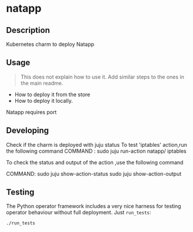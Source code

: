 <!-- Copyright 2020 Tata Elxsi

 Licensed under the Apache License, Version 2.0 (the License); you may
 not use this file except in compliance with the License. You may obtain
 a copy of the License at

         http://www.apache.org/licenses/LICENSE-2.0

 Unless required by applicable law or agreed to in writing, software
 distributed under the License is distributed on an AS IS BASIS, WITHOUT
 WARRANTIES OR CONDITIONS OF ANY KIND, either express or implied. See the
 License for the specific language governing permissions and limitations
 under the License.

 For those usages not covered by the Apache License, Version 2.0 please
 contact: canonical@tataelxsi.onmicrosoft.com

 To get in touch with the maintainers, please contact:
 canonical@tataelxsi.onmicrosoft.com
-->

# natapp

## Description

Kubernetes charm to deploy Natapp

## Usage

> This does not explain how to use it. Add similar steps to the ones in the main readme.

- How to deploy it from the store
- How to deploy it locally.

Natapp requires port

## Developing

Check if the charm is deployed with juju status
To test 'iptables' action,run the following command
COMMAND : sudo juju run-action natapp/<UNIT-ID> iptables

To check the status and output of the action ,use the following command

COMMAND:
sudo juju show-action-status <ACTION-ID>
sudo juju show-action-output <ACTION-ID>

## Testing

The Python operator framework includes a very nice harness for testing
operator behaviour without full deployment. Just `run_tests`:

    ./run_tests
